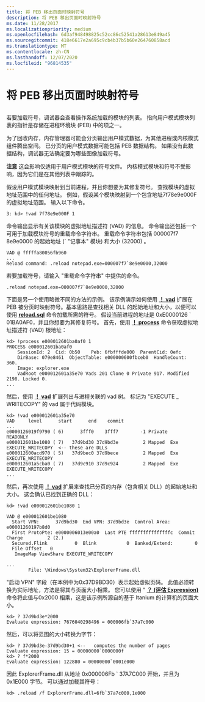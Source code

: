 ```yaml
---
title: 将 PEB 移出页面时映射符号
description: 将 PEB 移出页面时映射符号
ms.date: 11/28/2017
ms.localizationpriority: medium
ms.openlocfilehash: 6d3af948498825c52cc86c52541a28613e849a45
ms.sourcegitcommit: 418e6617e2a695c9cb4b37b5b60e264760858acd
ms.translationtype: MT
ms.contentlocale: zh-CN
ms.lasthandoff: 12/07/2020
ms.locfileid: "96814535"
---
```

# <a name="mapping-symbols-when-the-peb-is-paged-out"></a>将 PEB 移出页面时映射符号


## <span id="ddk_invalid_or_missing_symbols_dbg"></span><span id="DDK_INVALID_OR_MISSING_SYMBOLS_DBG"></span>


若要加载符号，调试器会查看操作系统加载的模块的列表。 指向用户模式模块列表的指针是存储在进程环境块 (PEB) 中的项之一。

为了回收内存，内存管理器可能会分页输出用户模式数据，为其他进程或内核模式组件腾出空间。 已分页的用户模式数据可能包括 PEB 数据结构。 如果没有此数据结构，调试器无法确定要为哪些图像加载符号。

**注意**   这会影响仅适用于用户模式模块的符号文件。 内核模式模块和符号不受影响，因为它们是在其他列表中跟踪的。

 

假设用户模式模块映射到当前进程，并且你想要为其修复符号。 查找模块的虚拟地址范围中的任何地址。 例如，假设某个模块映射到一个包含地址7f78e9e000F 的虚拟地址范围。 输入以下命令。

```dbgcmd
3: kd> !vad 7f78e9e000F 1
```

命令输出显示有关该模块的虚拟地址描述符 (VAD) 的信息。 命令输出还包括一个可用于加载模块符号的重载命令字符串。 重载命令字符串包括 000007f7 8e9e0000 的起始地址 (\` "记事本" 模块) 和大小 (32000) 。

```dbgcmd
VAD @ fffffa80056fb960
...
Reload command: .reload notepad.exe=000007f7`8e9e0000,32000
```

若要加载符号，请输入 "重载命令字符串" 中提供的命令。

```dbgcmd
.reload notepad.exe=000007f7`8e9e0000,32000
```

下面是另一个使用略微不同的方法的示例。 该示例演示如何使用 [**！ vad**](-vad.md) 扩展在 PEB 被分页时映射符号。基本思路是查找相关 DLL 的起始地址和大小，以便可以使用 [**reload.sql**](-reload--reload-module-.md) 命令加载所需的符号。 假设当前进程的地址是 0xE0000126 \` 01BA0AF0，并且你想要为其修复符号。 首先，使用 [**！ process**](-process.md) 命令获取虚拟地址描述符 (VAD) 根地址：

```dbgcmd
kd> !process e000012601ba0af0 1
PROCESS e000012601ba0af0
    SessionId: 2  Cid: 0b50    Peb: 6fbfffde000  ParentCid: 0efc
    DirBase: 079e8461  ObjectTable: e000000600fbceb0  HandleCount: 360.
    Image: explorer.exe
    VadRoot e000012601a35e70 Vads 201 Clone 0 Private 917. Modified 2198. Locked 0.
...
```

然后，使用 [**！ vad**](-vad.md) 扩展列出与进程关联的 vad 树。 标记为 "EXECUTE \_ WRITECOPY" 的 vad 属于代码模块。

```dbgcmd
kd> !vad e000012601a35e70
VAD     level      start      end    commit
...
e0000126019f9790 ( 6)      3fff0    3fff7        -1 Private      READONLY
e000012601be1080 ( 7)   37d9bd30 37d9bd3e         2 Mapped  Exe  EXECUTE_WRITECOPY  <-- these are DLLs
e000012600acd970 ( 5)   37d9bec0 37d9bece         2 Mapped  Exe  EXECUTE_WRITECOPY
e000012601a5cba0 ( 7)   37d9c910 37d9c924         2 Mapped  Exe  EXECUTE_WRITECOPY
...
```

然后，再次使用 [**！ vad**](-vad.md) 扩展来查找已分页的内存（包含相关 DLL）的起始地址和大小。 这会确认已找到正确的 DLL：

```dbgcmd
kd> !vad e000012601be1080 1

VAD @ e000012601be1080
  Start VPN:      37d9bd30  End VPN: 37d9bd3e  Control Area:  e00001260197b8d0
  First ProtoPte: e0000006013e00a0  Last PTE fffffffffffffffc  Commit Charge         2 (2.)
  Secured.Flink          0  Blink           0  Banked/Extend:        0
  File Offset   0
   ImageMap ViewShare EXECUTE_WRITECOPY

...
        File: \Windows\System32\ExplorerFrame.dll
```

"启动 VPN" 字段（在本例中为0x37D9BD30）表示起始虚拟页码。 此值必须转换为实际地址，方法是将其与页面大小相乘。 您可以使用 " [**？ (评估 Expression)**](---evaluate-expression-.md) 命令将此值与0x2000 相乘，这是该示例所源自的基于 Itanium 的计算机的页面大小。

```dbgcmd
kd> ? 37d9bd3e*2000 
Evaluate expression: 7676040298496 = 000006fb`37a7c000
```

然后，可以将范围的大小转换为字节：

```dbgcmd
kd> ? 37d9bd3e-37d9bd30+1 <--   computes the number of pages
Evaluate expression: 15 = 00000000`0000000f
kd> ? f*2000
Evaluate expression: 122880 = 00000000`0001e000        
```

因此 ExplorerFrame.dll 从地址 0x000006Fb \` 37A7C000 开始，并且为0x1E000 字节。 可以通过加载其符号：

```dbgcmd
kd> .reload /f ExplorerFrame.dll=6fb`37a7c000,1e000
```

 

 






